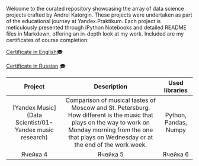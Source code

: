 Welcome to the curated repository showcasing the array of data science projects crafted by Andrei Katorgin. These projects were undertaken as part of the educational journey at Yandex.Praktikum. Each project is meticulously presented through iPython Notebooks and detailed README files in Markdown, offering an in-depth look at my work.
Included are my certificates of course completion:

[Certificate in English](https://drive.google.com/file/d/14YQP3exP0MKo47_HjERA-fAgeOWGLzgf/view?usp=sharing)🎓

[Certificate in Russian](https://drive.google.com/file/d/1tskwJw96IHpEaA2sc83BniWdWzKhZedq/view?usp=sharing) 🎓

| Project | Description | Used libraries |		
|:-------------:|:-------------:|:-------------:|
| [Yandex Music](Data Scientist/01-Yandex music research)    |Comparison of musical tastes of Moscow and St. Petersburg. How different is the music that plays on the way to work on Monday morning from the one that plays on Wednesday or at the end of the work week.    | Python, Pandas, Numpy    |
| Ячейка 4    | Ячейка 5    | Ячейка 6    |


		

